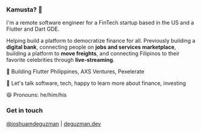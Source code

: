 ### Kamusta? 👋

I'm a remote software engineer for a FinTech startup based in the US and a Flutter and Dart GDE.

Helping build a platform to democratize finance for all. Previously building a **digital bank**, connecting people on **jobs and services marketplace**, building a platform to **move freights**, and connecting Filipinos to their favorite celebrities through **live-streaming**.

🏢 Building Flutter Philippines, AXS Ventures, Pexelerate

💬 Let's talk software, tech, happy to learn more about finance, investing

😄 Pronouns: he/him/his

### Get in touch

[@joshuamdeguzman](https://twitter.com/joshuamdeguzman) | [deguzman.dev](https://deguzman.dev)
